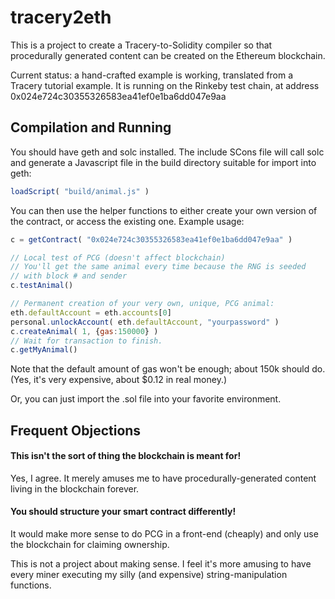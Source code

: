 # tracery2eth

This is a project to create a Tracery-to-Solidity compiler so that procedurally
generated content can be created on the Ethereum blockchain.

Current status: a hand-crafted example is working, translated from a Tracery
tutorial example.  It is running on the Rinkeby test chain, at address
0x024e724c30355326583ea41ef0e1ba6dd047e9aa

## Compilation and Running

You should have geth and solc installed.  The include SCons file will
call solc and generate a Javascript file in the build directory suitable
for import into geth:

```javascript
loadScript( "build/animal.js" )
```

You can then use the helper functions to either create your own version
of the contract, or access the existing one.  Example usage:

```javascript
c = getContract( "0x024e724c30355326583ea41ef0e1ba6dd047e9aa" )

// Local test of PCG (doesn't affect blockchain)
// You'll get the same animal every time because the RNG is seeded
// with block # and sender
c.testAnimal()

// Permanent creation of your very own, unique, PCG animal:
eth.defaultAccount = eth.accounts[0]
personal.unlockAccount( eth.defaultAccount, "yourpassword" )
c.createAnimal( 1, {gas:150000} )
// Wait for transaction to finish.
c.getMyAnimal()
```

Note that the default amount of gas won't be enough; about 150k should do.  (Yes, it's very expensive, about $0.12 in real money.)

Or, you can just import the .sol file into your favorite environment.

## Frequent Objections

#### This isn't the sort of thing the blockchain is meant for!

Yes, I agree.  It merely amuses me to have procedurally-generated
content living in the blockchain forever.

#### You should structure your smart contract differently!

It would make more sense to do PCG in a front-end (cheaply) and only use the
blockchain for claiming ownership.

This is not a project about making sense.  I feel it's more amusing
to have every miner executing my silly (and expensive) string-manipulation
functions.

